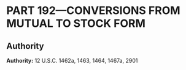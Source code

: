 # PART 192—CONVERSIONS FROM MUTUAL TO STOCK FORM




## Authority

**Authority:** 12 U.S.C. 1462a, 1463, 1464, 1467a, 2901 

